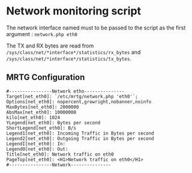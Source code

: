 # Network monitoring script

The network interface named must to be passed to the script as the first argument :
`network.php eth0`

The TX and RX bytes are read from `/sys/class/net/*interface*/statistics/rx_bytes` and `/sys/class/net/*interface*/statistics/tx_bytes`.

## MRTG Configuration
```
#----------------Network etho---------------
Target[net_eth0]: `/etc/mrtg/network.php 'eth0'`;
Options[net_eth0]: nopercent,growright,nobanner,noinfo
MaxBytes[net_eth0]: 2000000
AbsMax[net_eth0]: 10000000
kilo[net_eth0]: 1024
YLegend[net_eth0]: Bytes per second
ShortLegend[net_eth0]: B/s
Legend1[net_eth0]: Incoming Traffic in Bytes per second
Legend2[net_eth0]: Outgoing Traffic in Bytes per second
LegendI[net_eth0]: In:
LegendO[net_eth0]: Out:
Title[net_eth0]: Network traffic on eth0
PageTop[net_eth0]: <H1>Network traffic on eth0</H1>
#----------------Network---------------
```